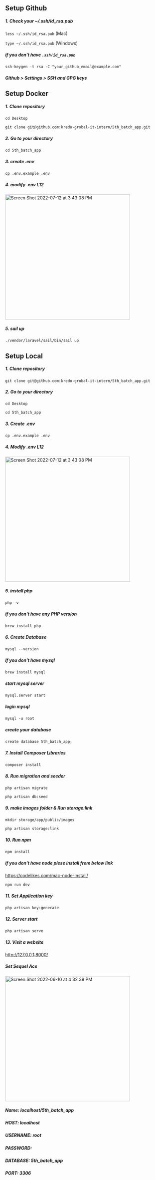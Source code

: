 ## Setup Github

##### 1. Check your ~/.ssh/id_rsa.pub 
`less ~/.ssh/id_rsa.pub` (Mac)

`type ~/.ssh/id_rsa.pub` (Windows)

##### if you don't have `.ssh/id_rsa.pub`

`ssh-keygen -t rsa -C "your_github_email@example.com"` 

##### Github > Settings > SSH and GPG keys

## Setup Docker

##### 1. Clone repository

`cd Desktop`

`git clone git@github.com:kredo-grobal-it-intern/5th_batch_app.git`

##### 2. Go to your directory

`cd 5th_batch_app`

##### 3. create .env

`cp .env.example .env`

##### 4. modify .env L12
<img width="400" alt="Screen Shot 2022-07-12 at 3 43 08 PM" src="https://user-images.githubusercontent.com/105486119/178426049-b936326c-e467-48d4-aca6-4b2103e5e6f0.png">

##### 5. sail up
`./vendor/laravel/sail/bin/sail up`




## Setup Local

##### 1. Clone repository
`git clone git@github.com:kredo-grobal-it-intern/5th_batch_app.git`

##### 2. Go to your directory
`cd Desktop`

`cd 5th_batch_app`

##### 3. Create .env
`cp .env.example .env`

##### 4. Modify .env L12
<img width="400" alt="Screen Shot 2022-07-12 at 3 43 08 PM" src="https://user-images.githubusercontent.com/105486119/178426049-b936326c-e467-48d4-aca6-4b2103e5e6f0.png">

##### 5. install php 
`php -v`

##### if you don't have any PHP version

`brew install php`

##### 6. Create Database
`mysql --version`

##### if you don't have mysql

`brew install mysql`

##### start mysql server
`mysql.server start`

##### login mysql 
`mysql -u root`

##### create your database 
`create database 5th_batch_app;`

##### 7. Install Composer Libraries
`composer install`

##### 8. Run migration and seeder
`php artisan migrate`

`php artisan db:seed`

##### 9. make images folder & Run storage:link
`mkdir storage/app/public/images`

`php artisan storage:link`

##### 10. Run npm
`npm install` 

##### if you don't have node plese install from below link

https://codelikes.com/mac-node-install/

`npm run dev`

##### 11. Set Application key
`php artisan key:generate`

##### 12. Server start
`php artisan serve`

##### 13. Visit a website
http://127.0.0.1:8000/

##### Set Sequel Ace
<img width="400" alt="Screen Shot 2022-06-10 at 4 32 39 PM" src="https://user-images.githubusercontent.com/105486119/173014301-bf3c0b08-ae1a-48fa-930b-d13a8f8674b7.png">

##### Name: localhost/5th_batch_app
##### HOST: localhost
##### USERNAME: root
##### PASSWORD:     
##### DATABASE: 5th_batch_app
##### PORT: 3306
